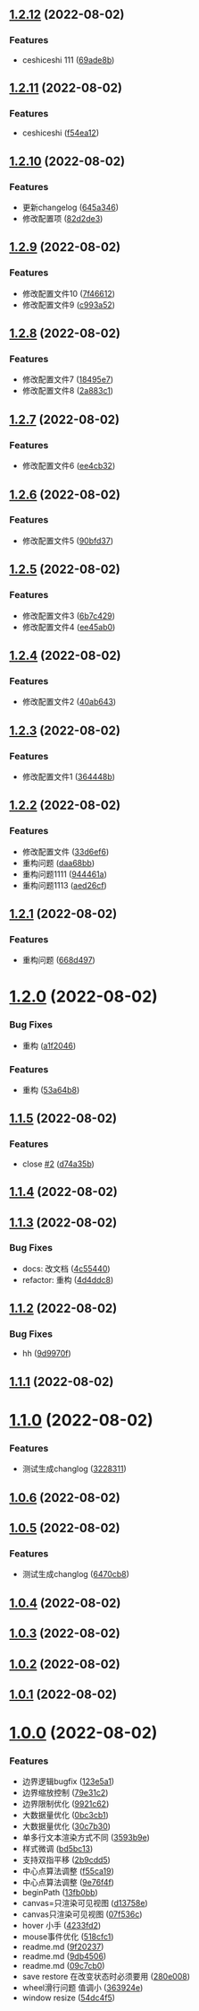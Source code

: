 ## [1.2.12](https://github.com/LucyHeres/canvas-mind/compare/v1.2.11...v1.2.12) (2022-08-02)


### Features

* ceshiceshi 111 ([69ade8b](https://github.com/LucyHeres/canvas-mind/commit/69ade8b5c32ae97b2a387cc13d4ee2deaca97c2d))



## [1.2.11](https://github.com/LucyHeres/canvas-mind/compare/v1.2.10...v1.2.11) (2022-08-02)


### Features

* ceshiceshi ([f54ea12](https://github.com/LucyHeres/canvas-mind/commit/f54ea12d1278ee7b452137d38ef311cb225dbb8b))



## [1.2.10](https://github.com/LucyHeres/canvas-mind/compare/v1.2.9...v1.2.10) (2022-08-02)


### Features

* 更新changelog ([645a346](https://github.com/LucyHeres/canvas-mind/commit/645a3467eecd45b4cee2ac2247f777db841386cb))
* 修改配置项 ([82d2de3](https://github.com/LucyHeres/canvas-mind/commit/82d2de33d2f952719b1a0cb7ae4b85eedc77d437))



## [1.2.9](https://github.com/LucyHeres/canvas-mind/compare/v1.2.8...v1.2.9) (2022-08-02)


### Features

* 修改配置文件10 ([7f46612](https://github.com/LucyHeres/canvas-mind/commit/7f466123d8f2b31d10fd52461ce3105fb7dba4b8))
* 修改配置文件9 ([c993a52](https://github.com/LucyHeres/canvas-mind/commit/c993a52996c5ab4da1a912e18c8a60e332d36994))



## [1.2.8](https://github.com/LucyHeres/canvas-mind/compare/v1.2.7...v1.2.8) (2022-08-02)


### Features

* 修改配置文件7 ([18495e7](https://github.com/LucyHeres/canvas-mind/commit/18495e7eb8cb8db1e74dd5ef3e406864c3f47efa))
* 修改配置文件8 ([2a883c1](https://github.com/LucyHeres/canvas-mind/commit/2a883c157cc42112bb898297eec40029201cda5f))



## [1.2.7](https://github.com/LucyHeres/canvas-mind/compare/v1.2.6...v1.2.7) (2022-08-02)


### Features

* 修改配置文件6 ([ee4cb32](https://github.com/LucyHeres/canvas-mind/commit/ee4cb32cfce02d064b2b47496fcbeb47d0ee7aea))



## [1.2.6](https://github.com/LucyHeres/canvas-mind/compare/v1.2.5...v1.2.6) (2022-08-02)


### Features

* 修改配置文件5 ([90bfd37](https://github.com/LucyHeres/canvas-mind/commit/90bfd3721dfc6cd4a685ea9f656ee4a38cab1ae2))



## [1.2.5](https://github.com/LucyHeres/canvas-mind/compare/v1.2.4...v1.2.5) (2022-08-02)


### Features

* 修改配置文件3 ([6b7c429](https://github.com/LucyHeres/canvas-mind/commit/6b7c429f9c822921e8235f8b9351009e8e96f131))
* 修改配置文件4 ([ee45ab0](https://github.com/LucyHeres/canvas-mind/commit/ee45ab08613c8bdfb7ddd7be33c78111a321e68e))



## [1.2.4](https://github.com/LucyHeres/canvas-mind/compare/v1.2.3...v1.2.4) (2022-08-02)


### Features

* 修改配置文件2 ([40ab643](https://github.com/LucyHeres/canvas-mind/commit/40ab643f0d75969283ab1d67d1a653af59ebbec6))



## [1.2.3](https://github.com/LucyHeres/canvas-mind/compare/v1.2.2...v1.2.3) (2022-08-02)


### Features

* 修改配置文件1 ([364448b](https://github.com/LucyHeres/canvas-mind/commit/364448b7441dd2793c60a1bfb45dfa4ee8068460))



## [1.2.2](https://github.com/LucyHeres/canvas-mind/compare/v1.2.1...v1.2.2) (2022-08-02)


### Features

* 修改配置文件 ([33d6ef6](https://github.com/LucyHeres/canvas-mind/commit/33d6ef6755e9c4b9d306f5064a37283a1ab03881))
* 重构问题 ([daa68bb](https://github.com/LucyHeres/canvas-mind/commit/daa68bb25457798dddc5a1d2646242357d029b22))
* 重构问题1111 ([944461a](https://github.com/LucyHeres/canvas-mind/commit/944461ab5946bd958112cc081dbe4dfc04fafc33))
* 重构问题1113 ([aed26cf](https://github.com/LucyHeres/canvas-mind/commit/aed26cf04639f23eb4830c5f1da378c70147f222))



## [1.2.1](https://github.com/LucyHeres/canvas-mind/compare/v1.2.0...v1.2.1) (2022-08-02)


### Features

* 重构问题 ([668d497](https://github.com/LucyHeres/canvas-mind/commit/668d4974be46673674b9926f51aaec0e851b4bbb))



# [1.2.0](https://github.com/LucyHeres/canvas-mind/compare/v1.1.5...v1.2.0) (2022-08-02)


### Bug Fixes

* 重构 ([a1f2046](https://github.com/LucyHeres/canvas-mind/commit/a1f2046266b03126172fe94e141f835f69be36b1))


### Features

* 重构 ([53a64b8](https://github.com/LucyHeres/canvas-mind/commit/53a64b8cf6dc35732e2c236b490b8371513cbb9d))



## [1.1.5](https://github.com/LucyHeres/canvas-mind/compare/v1.1.4...v1.1.5) (2022-08-02)


### Features

* close [#2](https://github.com/LucyHeres/canvas-mind/issues/2) ([d74a35b](https://github.com/LucyHeres/canvas-mind/commit/d74a35bbd3dce9944e10b1e9ce836a89a5ad3338))



## [1.1.4](https://github.com/LucyHeres/canvas-mind/compare/v1.1.3...v1.1.4) (2022-08-02)



## [1.1.3](https://github.com/LucyHeres/canvas-mind/compare/v1.1.2...v1.1.3) (2022-08-02)


### Bug Fixes

* docs: 改文档 ([4c55440](https://github.com/LucyHeres/canvas-mind/commit/4c55440dad36fc08ff0d997fa7686722ae2f441b))
* refactor: 重构 ([4d4ddc8](https://github.com/LucyHeres/canvas-mind/commit/4d4ddc830be62854d04e7345b7184bac4d58aa89))



## [1.1.2](https://github.com/LucyHeres/canvas-mind/compare/v1.1.1...v1.1.2) (2022-08-02)


### Bug Fixes

* hh ([9d9970f](https://github.com/LucyHeres/canvas-mind/commit/9d9970fe5890519bca5e83047557e9ef0b9d985d))



## [1.1.1](https://github.com/LucyHeres/canvas-mind/compare/v1.1.0...v1.1.1) (2022-08-02)



# [1.1.0](https://github.com/LucyHeres/canvas-mind/compare/v1.0.6...v1.1.0) (2022-08-02)


### Features

* 测试生成changlog ([3228311](https://github.com/LucyHeres/canvas-mind/commit/322831168862ad5a54dc30b4083d44bac8587ecb))



## [1.0.6](https://github.com/LucyHeres/canvas-mind/compare/v1.0.5...v1.0.6) (2022-08-02)



## [1.0.5](https://github.com/LucyHeres/canvas-mind/compare/v1.0.4...v1.0.5) (2022-08-02)


### Features

* 测试生成changlog ([6470cb8](https://github.com/LucyHeres/canvas-mind/commit/6470cb849fb7a57bc85afd0173ebff8bfba7b296))



## [1.0.4](https://github.com/LucyHeres/canvas-mind/compare/v1.0.3...v1.0.4) (2022-08-02)



## [1.0.3](https://github.com/LucyHeres/canvas-mind/compare/v1.0.2...v1.0.3) (2022-08-02)



## [1.0.2](https://github.com/LucyHeres/canvas-mind/compare/v1.0.1...v1.0.2) (2022-08-02)



## [1.0.1](https://github.com/LucyHeres/canvas-mind/compare/v1.0.0...v1.0.1) (2022-08-02)



# [1.0.0](https://github.com/LucyHeres/canvas-mind/compare/280e00871bc6251f8ba6b6b2e7fafa4bd70d60be...v1.0.0) (2022-08-02)


### Features

* 边界逻辑bugfix ([123e5a1](https://github.com/LucyHeres/canvas-mind/commit/123e5a151db368d6a349a04a72e9e31f7580f4fc))
* 边界缩放控制 ([79e31c2](https://github.com/LucyHeres/canvas-mind/commit/79e31c2e0c6921f9ff90a89b761f6cbd0858482b))
* 边界限制优化 ([9921c62](https://github.com/LucyHeres/canvas-mind/commit/9921c626cf67f7fe4c5403676cca06b47e2db116))
* 大数据量优化 ([0bc3cb1](https://github.com/LucyHeres/canvas-mind/commit/0bc3cb1c19d45d121681ee87ef71b366ee8947fb))
* 大数据量优化 ([30c7b30](https://github.com/LucyHeres/canvas-mind/commit/30c7b303e3cb22b0e1f862fa6545af136071466c))
* 单多行文本渲染方式不同 ([3593b9e](https://github.com/LucyHeres/canvas-mind/commit/3593b9e7273d5c073da080c1ed782ebe9b9462b7))
* 样式微调 ([bd5bc13](https://github.com/LucyHeres/canvas-mind/commit/bd5bc13c72a6e5ac497ccf7cfec1c17dbd5c676e))
* 支持双指平移 ([2b9cdd5](https://github.com/LucyHeres/canvas-mind/commit/2b9cdd563c17747a9a23a38227d1ccf048f3dda2))
* 中心点算法调整 ([f55ca19](https://github.com/LucyHeres/canvas-mind/commit/f55ca19869aac73f5c5a4284699dbec899f21ff6))
* 中心点算法调整 ([9e76f4f](https://github.com/LucyHeres/canvas-mind/commit/9e76f4fad4020c3e08fbaf94bd037609ffb78c2c))
* beginPath ([13fb0bb](https://github.com/LucyHeres/canvas-mind/commit/13fb0bb027ac16c18769ebaef214044c730a5145))
* canvas=只渲染可见视图 ([d13758e](https://github.com/LucyHeres/canvas-mind/commit/d13758edb57be1b861efaf5d1ada073ada2bed6c))
* canvas只渲染可见视图 ([07f536c](https://github.com/LucyHeres/canvas-mind/commit/07f536c46afcce3ecf5cd7fc701ce64c042661f9))
* hover 小手 ([4233fd2](https://github.com/LucyHeres/canvas-mind/commit/4233fd20bc14949933b7332365b5c6b17cdb5443))
* mouse事件优化 ([518cfc1](https://github.com/LucyHeres/canvas-mind/commit/518cfc1d7750250582b4ddd1ee874abf3c7d32e1))
* readme.md ([9f20237](https://github.com/LucyHeres/canvas-mind/commit/9f20237d4f39b5ca4c8b8c9772d9d77c92023119))
* readme.md ([9db4506](https://github.com/LucyHeres/canvas-mind/commit/9db4506b32ae2925f4868e6fa72dccb76564eafc))
* readme.md ([09c7cb0](https://github.com/LucyHeres/canvas-mind/commit/09c7cb05e675336eb83015723c6bac2a45e4505b))
* save restore 在改变状态时必须要用 ([280e008](https://github.com/LucyHeres/canvas-mind/commit/280e00871bc6251f8ba6b6b2e7fafa4bd70d60be))
* wheel滑行问题 值调小 ([363924e](https://github.com/LucyHeres/canvas-mind/commit/363924ebefadc8d638845253ed2d9b2f3b1b1cf5))
* window resize ([54dc4f5](https://github.com/LucyHeres/canvas-mind/commit/54dc4f5bd33b9d9b832e5a7c04128207ada6c95d))



